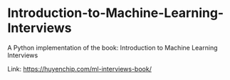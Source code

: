 # Introduction-to-Machine-Learning-Interviews
A Python implementation of the book: Introduction to Machine Learning Interviews

Link: https://huyenchip.com/ml-interviews-book/
